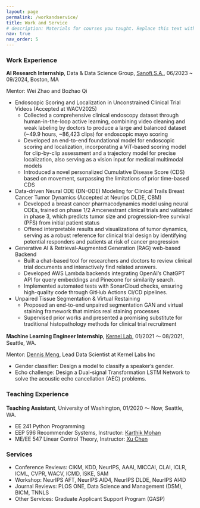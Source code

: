```yaml
---
layout: page
permalink: /workandservice/
title: Work and Service
# description: Materials for courses you taught. Replace this text with your description.
nav: true
nav_order: 5
---
```


### **Work Experience**
**AI Research Internship**, Data & Data Science Group, [Sanofi,S.A.](https://www.sanofi.com/en), 06/2023 ~ 09/2024, Boston, MA 

Mentor: Wei Zhao and Bozhao Qi
- Endoscopic Scoring and Localization in Unconstrained Clinical Trial Videos (Accepted at WACV2025)
    - Collected a comprehensive clinical endoscopy dataset through human-in-the-loop active learning, combining video cleaning and weak labeling by doctors to produce a large and balanced dataset (~49.9 hours, ~86,423 clips) for endoscopic mayo scoring
    - Developed an end-to-end foundational model for endoscopic scoring and localization, incorporating a ViT-based scoring model for clip-by-clip assessment and a trajectory model for precise localization, also serving as a vision input for medical multimodal models
    - Introduced a novel personalized Cumulative Disease Score (CDS) based on movement, surpassing the limitations of prior time-based CDS
- Data-driven Neural ODE (DN-ODE) Modeling for Clinical Trails Breast Cancer Tumor Dynamics (Accepted at Neurips DLDE, CBM)
    - Developed a breast cancer pharmacodynamics model using neural ODEs, trained on phase 1/2 Amcenestrant clinical trials and validated in phase 3, which predicts tumor size and progression-free survival (PFS) from initial patient status
    - Offered interpretable results and visualizations of tumor dynamics, serving as a robust reference for clinical trial design by identifying potential responders and patients at risk of cancer progression
- Generative AI & Retrieval-Augmented Generation (RAG) web-based Backend
    - Built a chat-based tool for researchers and doctors to review clinical trial documents and interactively find related answers.
    - Developed AWS Lambda backends integrating OpenAI’s ChatGPT API for query embeddings and Pinecone for similarity search.
    - Implemented automated tests with SonarCloud checks, ensuring high-quality code through GitHub Actions CI/CD pipelines.
- Unpaired Tissue Segmentation & Virtual Restaining 
    - Proposed an end-to-end unpaired segmentation GAN and virtual staining framework that mimics real staining processes
    - Supervised prior works and presented a promising substitute for traditional histopathology methods for clinical trial recruitment

**Machine Learning Engineer Internship**, [Kernel Lab](https://kernellabs.io/), 01/2021 ～ 08/2021, Seattle, WA.

Mentor: [Dennis Meng](https://kernellabs.io/), Lead Data Scientist at Kernel Labs Inc
- Gender classifier: Design a model to classify a speaker’s gender.
- Echo challenge: Design a Dual-signal Transformation LSTM Network to solve the acoustic echo cancellation (AEC) problems.

### **Teaching Experience**
**Teaching Assistant**, University of Washington, 01/2020 ～ Now, Seattle, WA.
- EE 241 Python Programming
- EEP 596 Recommender Systems, Instructor: [Karthik Mohan](https://www.ece.uw.edu/people/karthik-mohan/)
- ME/EE 547 Linear Control Theory, Instructor: [Xu Chen](https://www.macslab.xyz/)

### **Services**
- Conference Reviews: CIKM, KDD, NeurIPS, AAAI, MICCAI, CLAI, ICLR, ICML, CVPR, WACV, ICMD, ISKE, SAM
- Workshop: NeurIPS AFT, NeurIPS AID4, NeurIPS DLDE, NeurIPS AI4D
- Journal Reviews: PLOS ONE, Data Science and Management (DSM), BICM, TNNLS
- Other Services: Graduate Applicant Support Program (GASP) 
